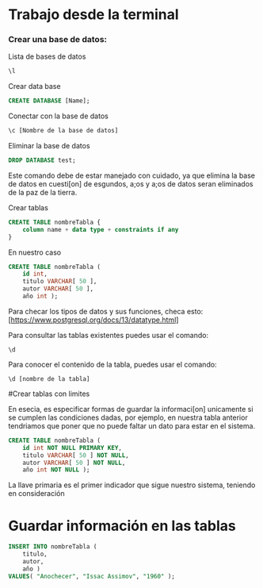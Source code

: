# Trabajo desde la terminal

### Crear una base de datos:

Lista de bases de datos
```sql
\l
```
Crear data base
```sql
CREATE DATABASE [Name];
```
Conectar con la base de datos
```sql
\c [Nombre de la base de datos]
```
Eliminar la base de datos
```sql
DROP DATABASE test;
```
Este comando debe de estar manejado con cuidado, ya que elimina la base de datos en cuesti[on] de esgundos, a;os y a;os de datos seran eliminados de la paz de la tierra.

Crear tablas
```sql
CREATE TABLE nombreTabla {
    column name + data type + constraints if any
}
```
En nuestro caso
```sql
CREATE TABLE nombreTabla (
    id int,
    titulo VARCHAR[ 50 ],
    autor VARCHAR[ 50 ],
    año int );
```
Para checar los tipos de datos y sus funciones, checa esto:[https://www.postgresql.org/docs/13/datatype.html]

Para consultar las tablas existentes puedes usar el comando:
```
\d
```
Para conocer el contenido de la tabla, puedes usar el comando:
```
\d [nombre de la tabla]
```

#Crear tablas con limites

En esecia, es especificar formas de guardar la informaci[on] unicamente si se cumplen las condiciones dadas, por ejemplo, en nuestra tabla anterior tendriamos que poner que no puede faltar un dato para estar en el sistema.
```sql
CREATE TABLE nombreTabla (
    id int NOT NULL PRIMARY KEY,
    titulo VARCHAR[ 50 ] NOT NULL,
    autor VARCHAR[ 50 ] NOT NULL,
    año int NOT NULL );
```
La llave primaria es el primer indicador que sigue nuestro sistema, teniendo en consideración 

# Guardar información en las tablas
```sql
INSERT INTO nombreTabla (
    titulo,
    autor,
    año )
VALUES( "Anochecer", "Issac Assimov", "1960" );
```